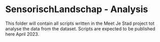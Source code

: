 # SensorischLandschap - Analysis

This folder will contain all scripts written in the Meet Je Stad project tot analyse the data from the dataset. 
Scripts are expected to be published here April 2023. 
